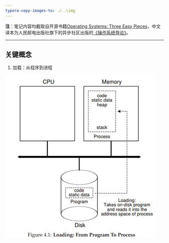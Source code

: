 ```yaml
---
typora-copy-images-to: ./..\img
---
```


**注**：笔记内容均截取自开源书籍<a href="https://pages.cs.wisc.edu/~remzi/OSTEP/">Operating Systems: Three Easy Pieces</a>，中文译本为人民邮电出版社旗下的异步社区出版的<a href="https://www.epubit.com/bookDetails?id=N16113">《操作系统导论》</a>。

------



## 关键概念

1. 加载：从程序到进程

![image-20230818231218064](../img/image-20230818231218064-1692459804369-2.png)

